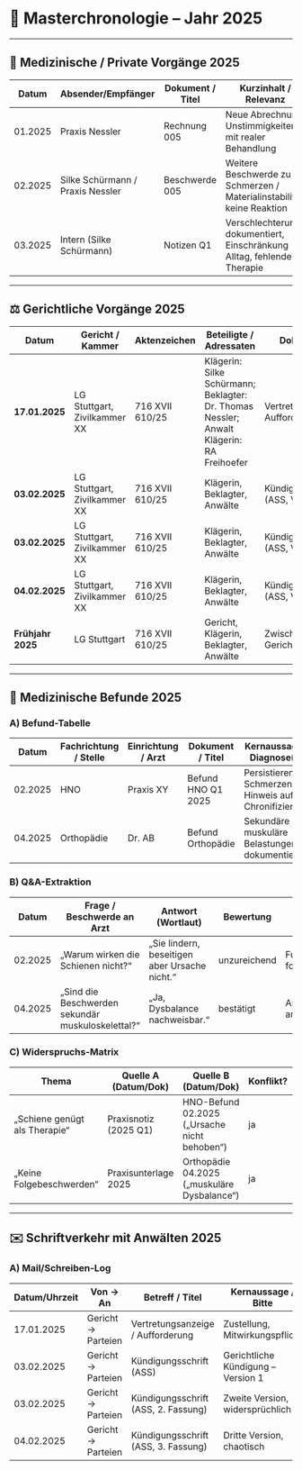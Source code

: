 # 📑 Masterchronologie – Jahr 2025

---

## 🦷 Medizinische / Private Vorgänge 2025

| Datum       | Absender/Empfänger        | Dokument / Titel               | Kurzinhalt / Relevanz                                                   | Beleg |
|-------------|---------------------------|--------------------------------|-------------------------------------------------------------------------|-------|
| 01.2025     | Praxis Nessler            | Rechnung 005                   | Neue Abrechnung, Unstimmigkeiten mit realer Behandlung                  | [PDF](../belege/rechnung_005.pdf) |
| 02.2025     | Silke Schürmann / Praxis Nessler | Beschwerde 005              | Weitere Beschwerde zu Schmerzen / Materialinstabilität, keine Reaktion  | [PDF](../schreiben/beschwerde_005.pdf) |
| 03.2025     | Intern (Silke Schürmann)  | Notizen Q1                     | Verschlechterung dokumentiert, Einschränkung Alltag, fehlende Therapie  | [PDF](../notizen/notiz_q1_2025.pdf) |

---

## ⚖️ Gerichtliche Vorgänge 2025

| Datum       | Gericht / Kammer           | Aktenzeichen     | Beteiligte / Adressaten                                                         | Dokument / Titel                  | Kernaussage / Begründung                                    | Zitat (falls vorhanden) | Relevanz / Wirkung                                                                 | Beleg |
|-------------|---------------------------|------------------|---------------------------------------------------------------------------------|----------------------------------|-------------------------------------------------------------|-------------------------|----------------------------------------------------------------------------------|-------|
| **17.01.2025** | LG Stuttgart, Zivilkammer XX | 716 XVII 610/25  | Klägerin: Silke Schürmann; Beklagter: Dr. Thomas Nessler; Anwalt Klägerin: RA Freihoefer | Vertretungsanzeige & Aufforderungsschreiben | Gericht bestätigt Vertretungsanzeige, adressiert beide Parteien | „[…]“ | Fixiert Beteiligung, Grundlage für weiteres Verfahren | [PDF](../10002545284_1_Vertretungsanzeige%20und%20Aufforderungsschreiben.pdf) |
| **03.02.2025** | LG Stuttgart, Zivilkammer XX | 716 XVII 610/25  | Klägerin, Beklagter, Anwälte                                                    | Kündigungsschrift (ASS, Version 1) | Gericht stellt Kündigungsschrift zu (erste Version)          | „[…]“ | zeigt Unstimmigkeiten / Verfahrensänderung                          | [PDF](../10002208423_1_ASS%20und%20Kündigung.pdf) |
| **03.02.2025** | LG Stuttgart, Zivilkammer XX | 716 XVII 610/25  | Klägerin, Beklagter, Anwälte                                                    | Kündigungsschrift (ASS, Version 2) | Gericht stellt Kündigungsschrift zu (zweite Version)         | „[…]“ | widersprüchliche Dokumentation                                     | [PDF](../10002208423_1_ASS%20und%20Kündigung%20(2).pdf) |
| **04.02.2025** | LG Stuttgart, Zivilkammer XX | 716 XVII 610/25  | Klägerin, Beklagter, Anwälte                                                    | Kündigungsschrift (ASS, Version 3) | Gericht stellt Kündigungsschrift zu (dritte Version)         | „[…]“ | verdeutlicht chaotische Aktenführung / Verfahrensblockade          | [PDF](../10002208423_1_ASS%20und%20Kündigung_01%20(2).pdf) |
| **Frühjahr 2025** | LG Stuttgart           | 716 XVII 610/25  | Gericht, Klägerin, Beklagter, Anwälte                                           | Zwischenmitteilung Gericht         | Gericht weist auf Verfahrensschwierigkeiten hin              | „[…]“ | zeigt Verzögerungstaktik                                          | (Beleg noch einfügen) |

---

## 🧪 Medizinische Befunde 2025

### A) Befund-Tabelle

| Datum       | Fachrichtung / Stelle       | Einrichtung / Arzt | Dokument / Titel      | Kernaussage / Diagnose(n)      | ICD/OPS | Zitat (falls vorhanden) | Relevanz / Wirkung | Bezug (Symptom/Intervention) | Beleg |
|-------------|----------------------------|--------------------|-----------------------|--------------------------------|---------|-------------------------|--------------------|-------------------------------|-------|
| 02.2025     | HNO                        | Praxis XY          | Befund HNO Q1 2025    | Persistierende Schmerzen, Hinweis auf Chronifizierung | Hxx.xx | „… anhaltende Beschwerden …“ | stützt EM-Rentenrelevanz | Schmerzen Q1 | [PDF](../befunde/befund_hno_q1_2025.pdf) |
| 04.2025     | Orthopädie                  | Dr. AB             | Befund Orthopädie     | Sekundäre muskuläre Belastungen dokumentiert           | Mxx.xx | „… muskuläre Dysbalance …“ | Folgeprobleme bestätigt | Schiene ineffektiv | [PDF](../befunde/befund_ortho_2025.pdf) |

### B) Q&A-Extraktion

| Datum   | Frage / Beschwerde an Arzt                  | Antwort (Wortlaut)                       | Bewertung | To-Do | Beleg |
|---------|---------------------------------------------|------------------------------------------|-----------|-------|-------|
| 02.2025 | „Warum wirken die Schienen nicht?“          | „Sie lindern, beseitigen aber Ursache nicht.“ | unzureichend | Funktionsanalyse fordern | [PDF](../befunde/befund_hno_q1_2025.pdf) |
| 04.2025 | „Sind die Beschwerden sekundär muskuloskelettal?“ | „Ja, Dysbalance nachweisbar.“             | bestätigt | Aufnahme in StN an Gericht | [PDF](../befunde/befund_ortho_2025.pdf) |

### C) Widerspruchs-Matrix

| Thema                          | Quelle A (Datum/Dok)                           | Quelle B (Datum/Dok)                          | Konflikt? | Bewertung | Folge |
|--------------------------------|-----------------------------------------------|-----------------------------------------------|-----------|-----------|-------|
| „Schiene genügt als Therapie“  | Praxisnotiz (2025 Q1)                          | HNO-Befund 02.2025 („Ursache nicht behoben“)  | ja        | HNO plausibel | StN-Begründung |
| „Keine Folgebeschwerden“       | Praxisunterlage 2025                           | Orthopädie 04.2025 („muskuläre Dysbalance“)   | ja        | Ortho plausibel | Regresspunkt |

---

## ✉️ Schriftverkehr mit Anwälten 2025

### A) Mail/Schreiben-Log

| Datum/Uhrzeit | Von → An                         | Betreff / Titel                   | Kernaussage / Bitte                 | Anlagen | Status | Frist | Beleg |
|---------------|----------------------------------|-----------------------------------|-------------------------------------|---------|--------|-------|-------|
| 17.01.2025    | Gericht → Parteien               | Vertretungsanzeige / Aufforderung | Zustellung, Mitwirkungspflicht      | –       | offen  | sofort | [PDF](../10002545284_1_Vertretungsanzeige%20und%20Aufforderungsschreiben.pdf) |
| 03.02.2025    | Gericht → Parteien               | Kündigungsschrift (ASS)           | Gerichtliche Kündigung – Version 1  | –       | offen  | –     | [PDF](../10002208423_1_ASS%20und%20Kündigung.pdf) |
| 03.02.2025    | Gericht → Parteien               | Kündigungsschrift (ASS, 2. Fassung) | Zweite Version, widersprüchlich     | –       | offen  | –     | [PDF](../10002208423_1_ASS%20und%20Kündigung%20(2).pdf) |
| 04.02.2025    | Gericht → Parteien               | Kündigungsschrift (ASS, 3. Fassung) | Dritte Version, chaotisch           | –       | offen  | –     | [PDF](../10002208423_1_ASS%20und%20Kündigung_01%20(2_)
